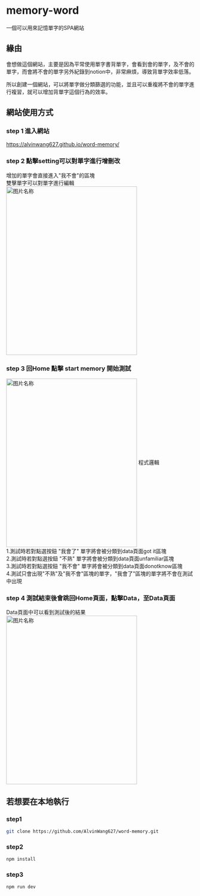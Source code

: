 # memory-word
一個可以用來記憶單字的SPA網站
## 緣由
會想做這個網站，主要是因為平常使用單字書背單字，會看到會的單字，及不會的單字，而會將不會的單字另外紀錄到notion中，非常麻煩，導致背單字效率低落。  
  
所以創建一個網站，可以將單字做分類篩選的功能，並且可以重複將不會的單字進行複習，就可以增加背單字這個行為的效率。


## 網站使用方式
### step 1 進入網站  
https://alvinwang627.github.io/word-memory/

### step 2 點擊setting可以對單字進行增刪改
增加的單字會直接進入"我不會"的區塊  <br>
雙擊單字可以對單字進行編輯<br>
 <img src="https://user-images.githubusercontent.com/93432312/168539636-afd5bd78-b819-4925-9c91-1a2f2b155b70.png" width = "350" height = "450" alt="图片名称" align=center />
### step 3 回Home 點擊 start memory 開始測試

<img src="https://user-images.githubusercontent.com/93432312/168539909-15fdf960-7878-435a-980a-ed853f151860.png" width = "350" height = "450" alt="图片名称" align=center />
程式邏輯<br>
1.測試時若對點選按鈕 "我會了" 單字將會被分類到data頁面got it區塊<br>
2.測試時若對點選按鈕 "不熟" 單字將會被分類到data頁面unfamiliar區塊<br>
3.測試時若對點選按鈕 "我不會" 單字將會被分類到data頁面donotknow區塊<br>
4.測試只會出現"不熟"及"我不會"區塊的單字，"我會了"區塊的單字將不會在測試中出現<br>

### step 4 測試結束後會跳回Home頁面，點擊Data，至Data頁面
Data頁面中可以看到測試後的結果  
<img src="https://user-images.githubusercontent.com/93432312/168539846-9491930d-fb8e-4557-8014-6dc956564871.png" width = "350" height = "450" alt="图片名称" align=center />
## 若想要在本地執行

### step1
```sh
git clone https://github.com/AlvinWang627/word-memory.git
```
### step2
```sh
npm install
```
### step3  
```sh
npm run dev
```
